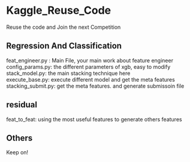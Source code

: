 # Kaggle_Reuse_Code
Reuse the code and Join the next Competition


## Regression And Classification

feat_engineer.py : Main File, your main work about feature engineer     
config_params.py: the different parameters of xgb, easy to modify        
stack_model.py: the main stacking technique here     
execute_base.py:  execute different model and get the meta features     
stacking_submit.py: get the meta features. and generate submissoin file        

## residual
feat_to_feat: using the most useful features to generate others features

## Others
Keep on!
